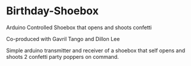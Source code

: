 # Birthday-Shoebox
Arduino Controlled Shoebox that opens and shoots confetti

Co-produced with Gavril Tango and Dillon Lee

Simple arduino transmitter and receiver of a shoebox that self opens and shoots 2 confetti party poppers on command.
